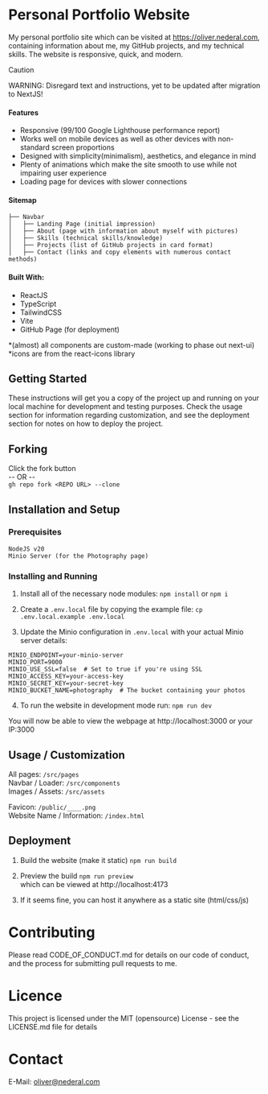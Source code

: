 # Personal Portfolio Website
My personal portfolio site which can be visited at https://oliver.nederal.com, containing information about me, my GitHub projects, and my technical skills. The website is responsive, quick, and modern.

> [!CAUTION]
> WARNING: Disregard text and instructions, yet to be updated after migration to NextJS!

#### Features ####

- Responsive (99/100 Google Lighthouse performance report)
- Works well on mobile devices as well as other devices with non-standard screen proportions
- Designed with simplicity(minimalism), aesthetics, and elegance in mind
- Plenty of animations which make the site smooth to use while not impairing user experience
- Loading page for devices with slower connections

#### Sitemap ####
```
├── Navbar
│   ├── Landing Page (initial impression)
│   ├── About (page with information about myself with pictures)
│   ├── Skills (technical skills/knowledge)
│   ├── Projects (list of GitHub projects in card format)
│   ├── Contact (links and copy elements with numerous contact methods)
```

#### Built With: ####
- ReactJS
- TypeScript
- TailwindCSS
- Vite
- GitHub Page (for deployment)

*(almost) all components are custom-made (working to phase out next-ui)\
*icons are from the react-icons library

## Getting Started ##

These instructions will get you a copy of the project up and running on your local machine for development and testing purposes. Check the usage section for information regarding customization, and see the deployment section for notes on how to deploy the project.

## Forking ##
Click the fork button\
-- OR --\
```gh repo fork <REPO URL> --clone```

## Installation and Setup ##
### Prerequisites ###
```
NodeJS v20
Minio Server (for the Photography page)
```
### Installing and Running ###
1. Install all of the necessary node modules:
```npm install``` or ```npm i```

2. Create a `.env.local` file by copying the example file:
```cp .env.local.example .env.local```

3. Update the Minio configuration in `.env.local` with your actual Minio server details:
```
MINIO_ENDPOINT=your-minio-server
MINIO_PORT=9000
MINIO_USE_SSL=false  # Set to true if you're using SSL
MINIO_ACCESS_KEY=your-access-key
MINIO_SECRET_KEY=your-secret-key
MINIO_BUCKET_NAME=photography  # The bucket containing your photos
```

4. To run the website in development mode run:
```npm run dev```

You will now be able to view the webpage at http://localhost:3000 or your IP:3000

## Usage / Customization ##

All pages: ```/src/pages```\
Navbar / Loader: ```/src/components```\
Images / Assets: ```/src/assets```

Favicon: ```/public/____.png```\
Website Name / Information: ```/index.html```

## Deployment ##

1. Build the website (make it static)
```npm run build```

2. Preview the build
```npm run preview```\
which can be viewed at http://localhost:4173

3. If it seems fine, you can host it anywhere as a static site (html/css/js)

# Contributing #

Please read CODE_OF_CONDUCT.md for details on our code of conduct, and the process for submitting pull requests to me.

# Licence #

This project is licensed under the MIT (opensource) License - see the LICENSE.md file for details

# Contact #
E-Mail: oliver@nederal.com